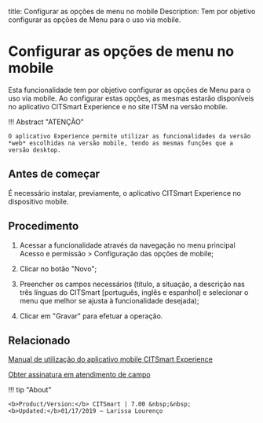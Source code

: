 title: Configurar as opções de menu no mobile
Description: Tem por objetivo configurar as opções de Menu para o uso via mobile. 
# Configurar as opções de menu no mobile

Esta funcionalidade tem por objetivo configurar as opções de Menu para o uso via mobile. Ao configurar estas opções, as mesmas estarão disponíveis no aplicativo CITSmart Experience e no site ITSM na versão mobile.

!!! Abstract "ATENÇÃO"

    O aplicativo Experience permite utilizar as funcionalidades da versão 
    *web* escolhidas na versão mobile, tendo as mesmas funções que a versão desktop.  

Antes de começar
----------------

É necessário instalar, previamente, o aplicativo CITSmart Experience no
dispositivo mobile.

Procedimento
------------

1.  Acessar a funcionalidade através da navegação no menu principal Acesso e
    permissão \> Configuração das opções de mobile;

2.  Clicar no botão "Novo";

3.  Preencher os campos necessários (título, a situação, a descrição nas três
    línguas do CITSmart [português, inglês e espanhol] e selecionar o menu que
    melhor se ajusta à funcionalidade desejada);

4.  Clicar em "Gravar" para efetuar a operação.


Relacionado
-----------

[Manual de utilização do aplicativo mobile CITSmart Experience](/pt-br/citsmart-7/additional-features/mobile-and-field-service/apps/citsmart-app.html)

[Obter assinatura em atendimento de campo](/pt-br/citsmart-7/additional-features/mobile-and-field-service/use/get-signature-in-attendance.html)

!!! tip "About"

    <b>Product/Version:</b> CITSmart | 7.00 &nbsp;&nbsp;
    <b>Updated:</b>01/17/2019 – Larissa Lourenço
